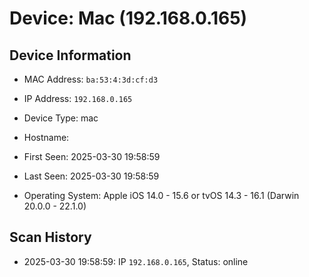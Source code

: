 # Device: Mac (192.168.0.165)

## Device Information

* MAC Address: `ba:53:4:3d:cf:d3`
* IP Address: `192.168.0.165`
* Device Type: mac
* Hostname: 
* First Seen: 2025-03-30 19:58:59
* Last Seen: 2025-03-30 19:58:59

* Operating System: Apple iOS 14.0 - 15.6 or tvOS 14.3 - 16.1 (Darwin 20.0.0 - 22.1.0) 

## Scan History

* 2025-03-30 19:58:59: IP `192.168.0.165`, Status: online
